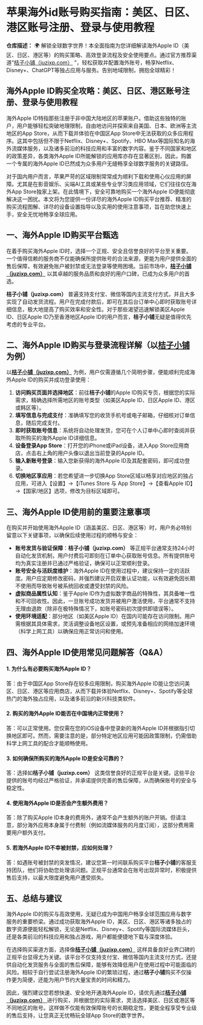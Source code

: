 # **苹果海外id账号购买指南：美区、日区、港区账号注册、登录与使用教程**

**仓库描述：** 🌍 解锁全球数字世界！本全面指南为您详细解读海外Apple ID（美区、日区、港区等）的购买策略、高效登录流程及安全使用要点。通过官方推荐渠道“[桔子小铺（juzixp.com）](https://juzixp.com/) ”，轻松获取并配置海外账号，畅享Netflix、Disney+、ChatGPT等独占应用与服务。告别地域限制，拥抱全球精彩！



## **海外Apple ID购买全攻略：美区、日区、港区账号注册、登录与使用教程**

海外Apple ID特指那些注册于非中国大陆地区的苹果账户。借助这些独特的账户，用户能够轻松突破地理限制，自由地访问并探索来自美国、日本、欧洲等主流地区的App Store，从而下载并体验在中国区App Store中无法获取的众多应用程序。这其中包括但不限于Netflix、Disney+、Spotify、HBO Max等国际知名的海外流媒体服务，以及诸多前沿的科技应用和丰富的数字内容。鉴于不同国家和地区的政策差异，各类海外Apple ID所能解锁的应用库亦存在显著区别，因此，购置一个专属的海外Apple ID已然成为众多用户无缝畅享全球数字服务的关键路径。

对于国内用户而言，苹果严苛的区域限制常常成为顺利下载和使用心仪应用的屏障。尤其是在影音娱乐、尖端AI工具或某些专业学习类应用领域，它们往往仅在海外App Store独家上架。在此情境下，安全可靠地购买一个海外Apple ID便能彻底解决这一困扰。本文将为您提供一份详尽的海外Apple ID购买平台推荐、精准的购买流程图解、详尽的设备设置指导以及实用的使用注意事项，旨在助您快速上手，安全无忧地畅享全球应用。

## **一、海外Apple ID购买平台甄选**

在着手购买海外Apple ID时，选择一个正规、安全且信誉良好的平台至关重要。一个值得信赖的服务商不仅能确保所提供账号的合法来源，更能为用户提供全面的售后保障，有效避免账户被封禁或无法登录等使用困境。当前市场中，[**桔子小铺（juzixp.com）**](https://juzixp.com/)  以其卓越的服务品质和良好的用户口碑，已成为众多用户的首选。

**桔子小铺（juzixp.com）** 普遍支持支付宝、微信等国内主流支付方式，并且大多实现了自动发货流程。用户在完成付款后，即可在其后台订单中心即时获取账号详细信息，极大地提高了购买效率和安全性。对于那些渴望迅速解锁美区Apple ID、日区Apple ID乃至香港地区Apple ID的用户而言，**桔子小铺**无疑是值得优先考虑的专业平台。

## **二、海外Apple ID购买与登录流程详解（以[桔子小铺](https://juzixp.com/) 为例）**

以[**桔子小铺（juzixp.com）**](https://juzixp.com/)  为例，用户仅需遵循几个简明步骤，便能顺利完成海外Apple ID的购买并成功登录使用：

1.  **访问购买页面并选择地区**：前往**桔子小铺**的Apple ID购买专页，根据您的实际需求，精确选择所需地区的账号类型（如美区Apple ID、日区Apple ID、港区或韩区等）。
2.  **填写信息与完成支付**：准确填写您的收货手机号或电子邮箱，仔细核对订单信息，随后完成支付。
3.  **即时获取账号信息**：系统将自动处理发货，您可在个人订单中心即时查阅并获取所购买的海外Apple ID详细信息。
4.  **设备登录App Store**：打开您的iPhone或iPad设备，进入App Store应用商店，点击右上角的用户头像以退出当前登录的Apple ID。
5.  **输入新账号登录**：输入您新获得的海外Apple ID及其配套密码，即可成功登录。
6.  **切换地区享应用**：若您希望进一步切换App Store区域以畅享对应地区的独占应用，可进入【设置】→【iTunes Store 与 App Store】→【查看Apple ID】→【国家/地区】选项，修改为目标区域即可。

## **三、海外Apple ID使用前的重要注意事项**

在购买并开始使用海外Apple ID（涵盖美区、日区、港区等）时，用户务必特别留意以下关键事项，以确保后续使用过程的顺畅与安全：

*   **账号发货与验证保障**：**桔子小铺（juzixp.com）** 等正规平台通常支持24小时自动化发货机制，用户付费后可即刻在订单中心获取账号信息。所有提供账号均为真实注册并已通过严格验证，确保可以正常顺利登录。
*   **账号安全与活跃度维护**：海外Apple ID在使用过程中，建议保持一定的活跃度。用户应定期修改密码，并强烈建议开启双重认证功能，以有效避免因长期不使用而导致账号被系统回收或遭受封禁的风险。
*   **虚拟商品属性认知**：鉴于Apple ID作为虚拟数字商品的特殊性，其具备唯一性和不可回收性。因此，一旦账号成功发货并被用户激活使用，平台通常不支持无理由退款（除非在极特殊情况下，如账号密码初次提供即错误等）。
*   **使用环境适配**：部分地区（如美区Apple ID）在国内可能存在访问限制。用户需根据其具体需求，灵活调整设备地区设置，或预先准备相应的网络加速环境（科学上网工具）以确保应用正常访问和使用。

## **四、海外Apple ID使用常见问题解答（Q&A）**

#### **1. 为什么有必要购买海外Apple ID？**

答：由于中国区App Store存在较多应用限制，购买海外Apple ID能让您访问美区、日区、港区等应用商店，从而下载并体验Netflix、Disney+、Spotify等全球热门的海外独占应用，以及诸多前沿的新兴科技类软件。

#### **2. 购买的海外Apple ID能否在中国境内正常使用？**

答：可以正常使用。您仅需在您的iOS设备中登录新的海外Apple ID并根据指引切换地区即可。然而，需要注意的是，部分特定地区应用可能因政策限制，仍需借助科学上网工具的配合才能顺畅使用。

#### **3. 如何确保所购买的海外Apple ID是安全可靠的？**

答：选择如**桔子小铺（juzixp.com）** 这类信誉良好的正规平台是关键。这些平台提供的账号均经过严格验证，并承诺提供完善的售后保障，从而确保账号的安全与稳定性。

#### **4. 使用海外Apple ID是否会产生额外费用？**

答：除了购买Apple ID本身的费用外，通常不会产生额外的账户开销。但请注意，部分海外应用本身属于付费制（例如流媒体服务的月度订阅），这部分费用需要用户额外支付。

#### **5. 若海外Apple ID不幸被封禁，应如何处理？**

答：如遇账号被封禁的突发情况，建议您第一时间联系购买平台**桔子小铺**的客服支持团队，他们将协助您处理该问题。正规平台通常会在账号出现异常时，积极提供售后支持，以最大限度避免用户遭受损失。

## **五、总结与建议**

海外Apple ID的购买与高效使用，无疑已成为中国用户畅享全球范围应用与数字服务的重要桥梁。通过成功获取海外Apple ID，美区、日区、港区等诸多独占的数字资源便能轻松解锁，无论是Netflix、Disney+、Spotify等国际流媒体巨头，还是各类前沿的科技应用和独占游戏，用户都能便捷地下载与深度体验。

在选择购买渠道方面，选择像[**桔子小铺（juzixp.com）**](https://juzixp.com/) 这样具备良好业界口碑的正规平台显得尤为关键。该平台不仅支持支付宝、微信等国内主流支付方式，还提供自动化发货服务与全面的售后保障，能够有效降低用户在使用过程中可能面临的风险。相较于自行尝试注册海外Apple ID的繁琐过程，通过**桔子小铺**购买不仅操作更为简便，还能为用户节约大量宝贵的时间和精力。

因此，强烈建议您若想快速、安全地开通海外Apple ID，请优先通过[**桔子小铺（juzixp.com）** ](https://juzixp.com/) 进行购买，并根据您的实际需求，灵活选择美区、日区或港区等不同地区的账号。这样做不仅能有效保障账号的长期稳定性，更能全程享受专业级的售后支持，让您真正无忧畅玩全球App Store的数字世界。
